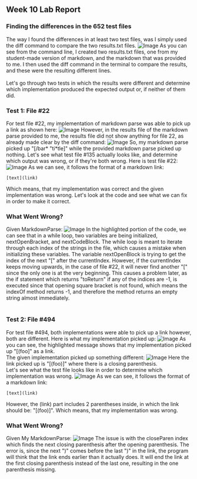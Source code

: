 ## Week 10 Lab Report
### Finding the differences in the 652 test files
The way I found the differences in at least two test files, was I simply used the diff command to compare the two results.txt files.
![Image](diff.png)
As you can see from the command line, I created two results.txt files, one from my student-made version of markdown, and the markdown that was provided to me. I then used the diff command in the terminal to compare the results, and these were the resulting different lines. 
<br/>
<br/>
Let's go through two tests in which the results were different and determine which implementation produced the expected output or, if neither of them did.
### Test 1: File #22
For test file #22, my implementation of markdown parse was able to pick up a link as shown here:
![Image](test269student.png)
However, in the results file of the markdown parse provided to me, the results file did not show anything for file 22, as already made clear by the diff command: 
![Image](test269teacher.png)
So, my markdown parse picked up "[/bar\* "ti\*tle]" while the provided markdown parse picked up nothing. Let's see what test file #135 actually looks like, and determine which output was wrong, or if they're both wrong.
Here is test file #22:
![Image](test22.png)
As we can see, it follows the format of a markdown link:
```
[text](link)
```
Which means, that my implementation was correct and the given implementation was wrong. Let's look at the code and see what we can fix in order to make it correct.
### What Went Wrong?
Given MarkdownParse:
![Image](errorInMarkdownParse.png)
In the highlighted portion of the code, we can see that in a while loop, two variables are being initialized, nextOpenBracket, and nextCodeBlock. The while loop is meant to iterate through each index of the strings in the file, which causes a mistake when initializing these variables. The variable nextOpenBlock is trying to get the index of the next "[" after the currentIndex. However, if the currentIndex keeps moving upwards, in the case of file #22, it will never find another "[" since the only one is at the very beginning. This causes a problem later, as the if statement which returns "toReturn" if any of the indices are -1, is executed since that opening square bracket is not found, which means the indexOf method returns -1, and therefore the method returns an empty string almost immediately.
<br/>
<br/>
### Test 2: File #494
For test file #494, both implementations were able to pick up a link however, both are different. Here is what my implementation picked up:
![Image](test494student.png)
As you can see, the highlighted message shows that my implementation picked up "[\(foo\]" as a link.
<br/>
The given implementation picked up something different:
![Image](test494teacher.png)
Here the link picked up is "[\(foo\)]" where there is a closing parenthesis.
<br/>
Let's see what the test file looks like in order to determine which implementation was wrong.
![Image](test494.png)
As we can see, it follows the format of a markdown link:
```
[text](link)
```
However, the (link) part includes 2 parentheses inside, in which the link should be: "[\(foo\)]". Which means, that my implementation was wrong.
### What Went Wrong?
Given My MarkdownParse:
![Image](myMarkdownParseError.png)
The issue is with the closeParen index which finds the next closing parenthesis after the opening parenthesis. The error is, since the next ")" comes before the last ")" in the link, the program will think that the link ends earlier than it actually does. It will end the link at the first closing parenthesis instead of the last one, resulting in the one parenthesis missing. 